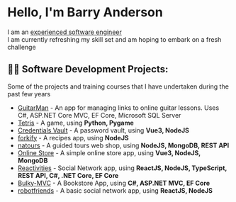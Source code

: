 <h1>Hello, I'm Barry Anderson</h1>

I am an [experienced software engineer][linkedin]  
I am currently refreshing my skill set and am hoping to embark on a fresh challenge
  
<h2>👨‍💻 Software Development Projects:</h2>

Some of the projects and training courses that I have undertaken during the past few years

  - [GuitarMan](https://github.com/Barry-Fraser-Anderson/GuitarMan) - An app for managing links to online guitar lessons. Uses C#, ASP.NET Core MVC, EF Core, Microsoft SQL Server
  - [Tetris](https://github.com/Barry-Fraser-Anderson/Tetris) - A game, using **Python, Pygame**
  - [Credentials Vault](https://github.com/Barry-Fraser-Anderson/MyCreds) - A password vault, using **Vue3, NodeJS**
  - [forkify](https://github.com/Barry-Fraser-Anderson/forkify) - A recipes app, using **NodeJS**
  - [natours](https://github.com/Barry-Fraser-Anderson/natours) - A guided tours web shop, using **NodeJS, MongoDB, REST API**
  - [Online Store](https://github.com/Barry-Fraser-Anderson/VueJs3-Mk2) - A simple online store app, using **Vue3, NodeJS, MongoDB**
  - [Reactivities](https://github.com/Barry-Fraser-Anderson/Reactivities) - Social Network app, using **ReactJS, NodeJS, TypeScript, REST API, C#, .NET Core, EF Core**
  - [Bulky-MVC](https://github.com/Barry-Fraser-Anderson/Bulky-MVC) - A Bookstore App, using **C#, ASP.NET MVC, EF Core**
  - [robotfriends](https://github.com/Barry-Fraser-Anderson/robotfriends) - A basic social network app, using **ReactJS, NodeJS**


[linkedin]: https://linkedin.com/in/Barry-Fraser-Anderson



<!--
[<img align="left" alt="Barry Anderson| LinkedIn" width="22px" src="https://cdn.jsdelivr.net/npm/simple-icons@v3/icons/linkedin.svg" />][linkedin]

Here are some ideas to get you started:

- 🔭 I’m currently working on ...
- 🌱 I’m currently learning ...
- 👯 I’m looking to collaborate on ...
- 🤔 I’m looking for help with ...
- 💬 Ask me about ...
- 📫 How to reach me: ...
- 😄 Pronouns: ...
- ⚡ Fun fact: ...
-->
